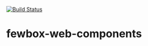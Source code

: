 [![Build Status](https://travis-ci.com/FewBox/fewbox-web-components.svg?branch=master)](https://travis-ci.com/FewBox/fewbox-web-components)

# fewbox-web-components